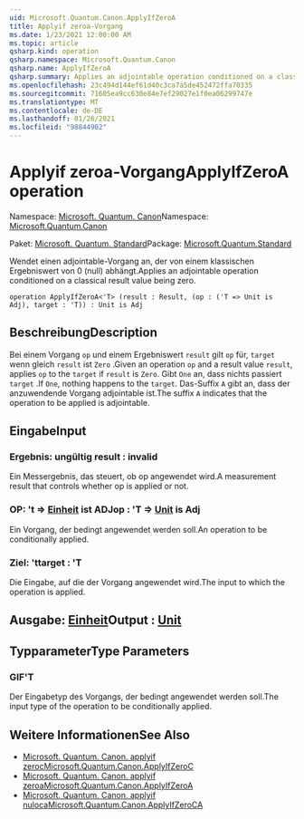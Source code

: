 ```yaml
---
uid: Microsoft.Quantum.Canon.ApplyIfZeroA
title: Applyif zeroa-Vorgang
ms.date: 1/23/2021 12:00:00 AM
ms.topic: article
qsharp.kind: operation
qsharp.namespace: Microsoft.Quantum.Canon
qsharp.name: ApplyIfZeroA
qsharp.summary: Applies an adjointable operation conditioned on a classical result value being zero.
ms.openlocfilehash: 23c494d144ef61d40c3ca7a5de452472ffa70335
ms.sourcegitcommit: 71605ea9cc630e84e7ef29027e1f0ea06299747e
ms.translationtype: MT
ms.contentlocale: de-DE
ms.lasthandoff: 01/26/2021
ms.locfileid: "98844902"
---
```

# <a name="applyifzeroa-operation"></a><span data-ttu-id="6dd8e-102">Applyif zeroa-Vorgang</span><span class="sxs-lookup"><span data-stu-id="6dd8e-102">ApplyIfZeroA operation</span></span>

<span data-ttu-id="6dd8e-103">Namespace: [Microsoft. Quantum. Canon](xref:Microsoft.Quantum.Canon)</span><span class="sxs-lookup"><span data-stu-id="6dd8e-103">Namespace: [Microsoft.Quantum.Canon](xref:Microsoft.Quantum.Canon)</span></span>

<span data-ttu-id="6dd8e-104">Paket: [Microsoft. Quantum. Standard](https://nuget.org/packages/Microsoft.Quantum.Standard)</span><span class="sxs-lookup"><span data-stu-id="6dd8e-104">Package: [Microsoft.Quantum.Standard](https://nuget.org/packages/Microsoft.Quantum.Standard)</span></span>


<span data-ttu-id="6dd8e-105">Wendet einen adjointable-Vorgang an, der von einem klassischen Ergebniswert von 0 (null) abhängt.</span><span class="sxs-lookup"><span data-stu-id="6dd8e-105">Applies an adjointable operation conditioned on a classical result value being zero.</span></span>

```qsharp
operation ApplyIfZeroA<'T> (result : Result, (op : ('T => Unit is Adj), target : 'T)) : Unit is Adj
```


## <a name="description"></a><span data-ttu-id="6dd8e-106">Beschreibung</span><span class="sxs-lookup"><span data-stu-id="6dd8e-106">Description</span></span>

<span data-ttu-id="6dd8e-107">Bei einem Vorgang `op` und einem Ergebniswert `result` gilt `op` für, `target` wenn gleich `result` ist `Zero` .</span><span class="sxs-lookup"><span data-stu-id="6dd8e-107">Given an operation `op` and a result value `result`, applies `op` to the `target` if `result` is `Zero`.</span></span> <span data-ttu-id="6dd8e-108">Gibt `One` an, dass nichts passiert `target` .</span><span class="sxs-lookup"><span data-stu-id="6dd8e-108">If `One`, nothing happens to the `target`.</span></span>
<span data-ttu-id="6dd8e-109">Das-Suffix `A` gibt an, dass der anzuwendende Vorgang adjointable ist.</span><span class="sxs-lookup"><span data-stu-id="6dd8e-109">The suffix `A` indicates that the operation to be applied is adjointable.</span></span>

## <a name="input"></a><span data-ttu-id="6dd8e-110">Eingabe</span><span class="sxs-lookup"><span data-stu-id="6dd8e-110">Input</span></span>

### <a name="result--__invalidresult__"></a><span data-ttu-id="6dd8e-111">Ergebnis: __ungültig <Result>__</span><span class="sxs-lookup"><span data-stu-id="6dd8e-111">result : __invalid<Result>__</span></span>

<span data-ttu-id="6dd8e-112">Ein Messergebnis, das steuert, ob op angewendet wird.</span><span class="sxs-lookup"><span data-stu-id="6dd8e-112">A measurement result that controls whether op is applied or not.</span></span>


### <a name="op--t--unit--is-adj"></a><span data-ttu-id="6dd8e-113">OP: 't => [Einheit](xref:microsoft.quantum.lang-ref.unit)  ist ADJ</span><span class="sxs-lookup"><span data-stu-id="6dd8e-113">op : 'T => [Unit](xref:microsoft.quantum.lang-ref.unit)  is Adj</span></span>

<span data-ttu-id="6dd8e-114">Ein Vorgang, der bedingt angewendet werden soll.</span><span class="sxs-lookup"><span data-stu-id="6dd8e-114">An operation to be conditionally applied.</span></span>


### <a name="target--t"></a><span data-ttu-id="6dd8e-115">Ziel: 't</span><span class="sxs-lookup"><span data-stu-id="6dd8e-115">target : 'T</span></span>

<span data-ttu-id="6dd8e-116">Die Eingabe, auf die der Vorgang angewendet wird.</span><span class="sxs-lookup"><span data-stu-id="6dd8e-116">The input to which the operation is applied.</span></span>



## <a name="output--unit"></a><span data-ttu-id="6dd8e-117">Ausgabe: [Einheit](xref:microsoft.quantum.lang-ref.unit)</span><span class="sxs-lookup"><span data-stu-id="6dd8e-117">Output : [Unit](xref:microsoft.quantum.lang-ref.unit)</span></span>



## <a name="type-parameters"></a><span data-ttu-id="6dd8e-118">Typparameter</span><span class="sxs-lookup"><span data-stu-id="6dd8e-118">Type Parameters</span></span>

### <a name="t"></a><span data-ttu-id="6dd8e-119">GIF</span><span class="sxs-lookup"><span data-stu-id="6dd8e-119">'T</span></span>

<span data-ttu-id="6dd8e-120">Der Eingabetyp des Vorgangs, der bedingt angewendet werden soll.</span><span class="sxs-lookup"><span data-stu-id="6dd8e-120">The input type of the operation to be conditionally applied.</span></span>

## <a name="see-also"></a><span data-ttu-id="6dd8e-121">Weitere Informationen</span><span class="sxs-lookup"><span data-stu-id="6dd8e-121">See Also</span></span>

- [<span data-ttu-id="6dd8e-122">Microsoft. Quantum. Canon. applyif zeroc</span><span class="sxs-lookup"><span data-stu-id="6dd8e-122">Microsoft.Quantum.Canon.ApplyIfZeroC</span></span>](xref:Microsoft.Quantum.Canon.ApplyIfZeroC)
- [<span data-ttu-id="6dd8e-123">Microsoft. Quantum. Canon. applyif zeroa</span><span class="sxs-lookup"><span data-stu-id="6dd8e-123">Microsoft.Quantum.Canon.ApplyIfZeroA</span></span>](xref:Microsoft.Quantum.Canon.ApplyIfZeroA)
- [<span data-ttu-id="6dd8e-124">Microsoft. Quantum. Canon. applyif nuloca</span><span class="sxs-lookup"><span data-stu-id="6dd8e-124">Microsoft.Quantum.Canon.ApplyIfZeroCA</span></span>](xref:Microsoft.Quantum.Canon.ApplyIfZeroCA)